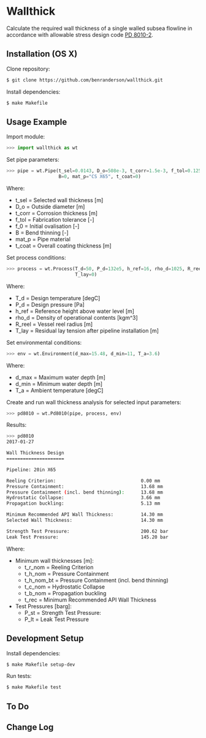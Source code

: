 # Wallthick

Calculate the required wall thickness of a single walled subsea flowline in accordance with allowable stress design code [PD 8010-2](https://shop.bsigroup.com/ProductDetail?pid=000000000030344663).

## Installation (OS X)

Clone repository:

```sh
$ git clone https://github.com/benranderson/wallthick.git
```

Install dependencies:

```sh
$ make Makefile
```

## Usage Example

Import module:

```python
>>> import wallthick as wt
```

Set pipe parameters:

```python
>>> pipe = wt.Pipe(t_sel=0.0143, D_o=508e-3, t_corr=1.5e-3, f_tol=0.125, f_0=0.025,
                   B=0, mat_p="CS X65", t_coat=0)
```
Where:
* t_sel = Selected wall thickness [m]
* D_o = Outside diameter [m]
* t_corr = Corrosion thickness [m]
* f_tol = Fabrication tolerance [-]
* f_0 = Initial ovalisation [-]
* B = Bend thinning [-]
* mat_p = Pipe material
* t_coat = Overall coating thickness [m]

Set process conditions:

```python
>>> process = wt.Process(T_d=50, P_d=132e5, h_ref=16, rho_d=1025, R_reel=0,
                         T_lay=0)
```

Where:
* T_d = Design temperature [degC]
* P_d = Design pressure [Pa]
* h_ref = Reference height above water level [m]
* rho_d = Density of operational contents [kgm^3]
* R_reel = Vessel reel radius [m]
* T_lay = Residual lay tension after pipeline installation [m]

Set environmental conditions:

```python
>>> env = wt.Environment(d_max=15.48, d_min=11, T_a=3.6)
```

Where:
* d_max = Maximum water depth [m]
* d_min = Minimum water depth [m]
* T_a = Ambient temperature [degC]

Create and run wall thickness analysis for selected input parameters:

```python
>>> pd8010 = wt.Pd8010(pipe, process, env)
```

Results:

```sh
>>> pd8010
2017-01-27

Wall Thickness Design
=====================

Pipeline: 20in X65

Reeling Criterion:                               0.00 mm
Pressure Containment:                            13.68 mm
Pressure Containment (incl. bend thinning):      13.68 mm
Hydrostatic Collapse:                            3.66 mm
Propagation buckling:                            5.13 mm

Minimum Recommended API Wall Thickness:          14.30 mm
Selected Wall Thickness:                         14.30 mm

Strength Test Pressure:                          200.62 bar
Leak Test Pressure:                              145.20 bar
```

Where:

* Minimum wall thicknesses [m]: 
    * t_r_nom = Reeling Criterion
    * t_h_nom = Pressure Containment
    * t_h_nom_bt = Pressure Containment (incl. bend thinning)
    * t_c_nom = Hydrostatic Collapse
    * t_b_nom = Propagation buckling
    * t_rec = Minimum Recommended API Wall Thickness
* Test Pressures [barg]:
    * P_st = Strength Test Pressure:
    * P_lt = Leak Test Pressure

## Development Setup

Install dependencies:

```sh
$ make Makefile setup-dev
```

Run tests:

```sh
$ make Makefile test
```

## To Do


## Change Log

